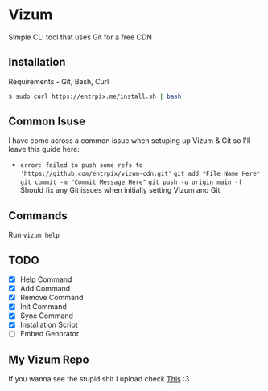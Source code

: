 # Vizum
Simple CLI tool that uses Git for a free CDN 

## Installation
Requirements - Git, Bash, Curl
```sh
$ sudo curl https://entrpix.me/install.sh | bash
```

## Common Isuse
I have come across a common issue when setuping up Vizum & Git so I'll leave this guide here:
- `error: failed to push some refs to 'https://github.com/entrpix/vizum-cdn.git'`
  `git add *File Name Here*`
  `git commit -m "Commit Message Here"`
  `git push -u origin main -f`
  Should fix any Git issues when initially setting Vizum and Git

## Commands
Run `vizum help`

## TODO
- [X] Help Command
- [X] Add Command
- [X] Remove Command
- [X] Init Command
- [X] Sync Command
- [X] Installation Script
- [ ] Embed Genorator

## My Vizum Repo
If you wanna see the stupid shit I upload check [This](https://github.com/entrpix/vizum-cdn) :3
